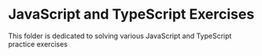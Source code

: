 # JavaScript and TypeScript Exercises
This folder is dedicated to solving various JavaScript and TypeScript practice exercises

